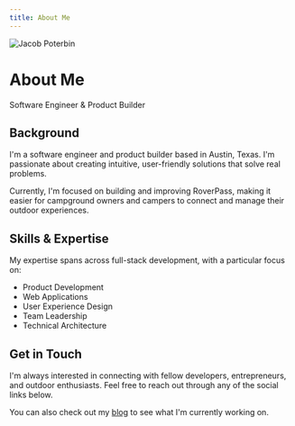 ```yaml
---
title: About Me
---
```


<div class="hero">
    <img src="../assets/images/profile.png" alt="Jacob Poterbin" class="profile-image">
    <div class="hero-content">
        <h1>About Me</h1>
        <p>Software Engineer & Product Builder</p>
    </div>
</div>

## Background

I'm a software engineer and product builder based in Austin, Texas. I'm passionate about creating intuitive, user-friendly solutions that solve real problems.

Currently, I'm focused on building and improving RoverPass, making it easier for campground owners and campers to connect and manage their outdoor experiences.

## Skills & Expertise

My expertise spans across full-stack development, with a particular focus on:

* Product Development
* Web Applications
* User Experience Design
* Team Leadership
* Technical Architecture

## Get in Touch

I'm always interested in connecting with fellow developers, entrepreneurs, and outdoor enthusiasts. Feel free to reach out through any of the social links below.

You can also check out my [blog](blog.html) to see what I'm currently working on.